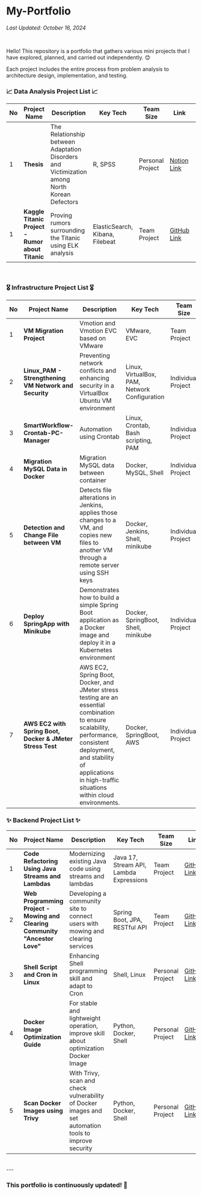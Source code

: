 # My-Portfolio

*Last Updated: October 16, 2024*

<br>

Hello! This repository is a portfolio that gathers various mini projects that I have explored, planned, and carried out independently. 😊 <br>

Each project includes the entire process from problem analysis to architecture design, implementation, and testing.


### 📈 Data Analysis Project List 📈

| No | Project Name | Description | Key Tech | Team<br> Size | Link | Date | 
|----|---------------|------|-----------|----------|------|------|
| 1  | **Thesis** | The Relationship between Adaptation Disorders and Victimization among North Korean Defectors | R, SPSS | Personal Project | [Notion Link]([https://github.com/isshomin/Woori_FISA_elk_titanic](https://screeching-kettledrum-5a8.notion.site/The-Relationship-between-Adaptation-Disorders-and-Victimization-among-North-Korean-Defectors-1211f59aa4f280ab8c39f51fe74a4dd5?pvs=4)) | 2021-11-14 |
| 1  | **Kaggle Titanic Project - Rumor about Titanic** | Proving rumors surrounding the Titanic using ELK analysis | ElasticSearch, Kibana, Filebeat | Team Project | [GitHub Link](https://github.com/isshomin/Woori_FISA_elk_titanic) | 2024-08-02 |
<br>

### 🎖️ Infrastructure Project List 🎖️

| No | Project Name | Description | Key Tech | Team<br> Size | Link | Date |
|----|---------------|------|-----------|----------|------|------|
| 1  | **VM Migration Project** | Vmotion and Vmotion EVC based on VMware	 | VMware, EVC | Team Project | [GitHub Link](https://github.com/castlhoo/VMware-Migration) | 2023-09-13 |
| 2  | **Linux_PAM - Strengthening VM Network and Security** | Preventing network conflicts and enhancing security in a VirtualBox Ubuntu VM environment | Linux, VirtualBox, PAM, Network Configuration | Individual Project | [GitHub Link](https://github.com/castlhoo/Setting-Password-using-Linux_PAM) | 2024-09-19 |
| 3  | **SmartWorkflow-Crontab-PC-Manager** | Automation using Crontab | Linux, Crontab, Bash scripting, PAM | Individual Project | [GitHub Link](https://github.com/castlhoo/Linux-Crontab) | 2024-09-20 |
| 4  | **Migration MySQL Data in Docker** | Migration MySQL data between container | Docker, MySQL, Shell | Individual Project | [GitHub Link](https://github.com/castlhoo/Migration-MySQL-data-in-Docker) | 2024-09-27 |
| 5  | **Detection and Change File between VM** | Detects file alterations in Jenkins, applies those changes to a VM, and copies new files to another VM through a remote server using SSH keys | Docker, Jenkins, Shell, minikube | Individual Project | [GitHub Link](https://github.com/castlhoo/Detection-changing-file-in-VM) | 2024-10-01 |
| 6  | **Deploy SpringApp with Minikube** | Demonstrates how to build a simple Spring Boot application as a Docker image and deploy it in a Kubernetes environment | Docker, SpringBoot, Shell, minikube | Individual Project | [GitHub Link](https://github.com/castlhoo/K8s-Springapp) | 2024-10-02 |
| 7  | **AWS EC2 with Spring Boot, Docker & JMeter Stress Test** | AWS EC2, Spring Boot, Docker, and JMeter stress testing are an essential combination to ensure scalability, performance, consistent deployment, and stability of applications in high-traffic situations within cloud environments. | Docker, SpringBoot, AWS | Individual Project | [GitHub Link](https://github.com/castlhoo/AWS-EC2-with-Spring) | 2024-10-09 |


### ✨ Backend Project List ✨

| No | Project Name | Description | Key Tech | Team<br> Size | Link | Date |
|----|---------------|------|-----------|----------|------|------|
| 1  | **Code Refactoring Using Java Streams and Lambdas** | Modernizing existing Java code using streams and lambdas | Java 17, Stream API, Lambda Expressions | Team Project | [GitHub Link](https://github.com/castlhoo/Refactoring) | 2024-07-19 |
| 2  | **Web Programming Project - Mowing and Clearing Community "Ancestor Love"** | Developing a community site to connect users with mowing and clearing services | Spring Boot, JPA, RESTful API | Team Project | [GitHub Link](https://github.com/LeeYeonhee-00/AncestorLove) | 2024-08-16 |
| 3  | **Shell Script and Cron in Linux** | Enhancing Shell programming skill and adapt to Cron | Shell, Linux | Personal Project | [GitHub Link](https://github.com/castlhoo/Shell-Script-and-Cron-in-Linux/blob/main/README.md) | 2024-09-23 |
| 4  | **Docker Image Optimization Guide** | For stable and lightweight operation, improve skill about optimization Docker Image | Python, Docker, Shell | Personal Project | [GitHub Link](https://github.com/castlhoo/Optimizing-size-of-Docker-image) | 2024-09-24 |
| 5  | **Scan Docker Images using Trivy** | With Trivy, scan and check vulnerability of Docker images and set automation tools to improve security | Python, Docker, Shell | Personal Project | [GitHub Link](https://github.com/castlhoo/Scan-docker-images-using-Trivy) | 2024-09-25 |
<br>
---

### This portfolio is continuously updated! 🤖
